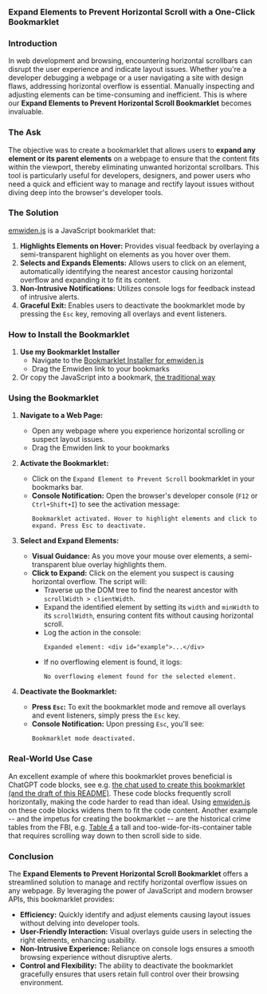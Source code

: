 ### Expand Elements to Prevent Horizontal Scroll with a One-Click Bookmarklet

### Introduction

In web development and browsing, encountering horizontal scrollbars can disrupt the user experience and indicate layout issues. Whether you're a developer debugging a webpage or a user navigating a site with design flaws, addressing horizontal overflow is essential. Manually inspecting and adjusting elements can be time-consuming and inefficient. This is where our **Expand Elements to Prevent Horizontal Scroll Bookmarklet** becomes invaluable.

### The Ask

The objective was to create a bookmarklet that allows users to **expand any element or its parent elements** on a webpage to ensure that the content fits within the viewport, thereby eliminating unwanted horizontal scrollbars. This tool is particularly useful for developers, designers, and power users who need a quick and efficient way to manage and rectify layout issues without diving deep into the browser's developer tools.

### The Solution

[emwiden.js](emwiden.js) is a JavaScript bookmarklet that:

1. **Highlights Elements on Hover:** Provides visual feedback by overlaying a semi-transparent highlight on elements as you hover over them.
2. **Selects and Expands Elements:** Allows users to click on an element, automatically identifying the nearest ancestor causing horizontal overflow and expanding it to fit its content.
3. **Non-Intrusive Notifications:** Utilizes console logs for feedback instead of intrusive alerts.
4. **Graceful Exit:** Enables users to deactivate the bookmarklet mode by pressing the `Esc` key, removing all overlays and event listeners.

### How to Install the Bookmarklet

1. **Use my Bookmarklet Installer**
   - Navigate to the [Bookmarklet Installer for emwiden.js](https://austegard.com/bookmarklet-installer.html?bookmarklet=emwiden.js)
   - Drag the Emwiden link to your bookmarks
2. Or copy the JavaScript into a bookmark, [the traditional way](https://en.wikipedia.org/wiki/Bookmarklet#Method_1:_Creating_a_New_Bookmark)
   
### Using the Bookmarklet

1. **Navigate to a Web Page:**
   - Open any webpage where you experience horizontal scrolling or suspect layout issues.
   - Drag the Emwiden link to your bookmarks
2. **Activate the Bookmarklet:**
   - Click on the `Expand Element to Prevent Scroll` bookmarklet in your bookmarks bar.
   - **Console Notification:** Open the browser's developer console (`F12` or `Ctrl+Shift+I`) to see the activation message:
     ```
     Bookmarklet activated. Hover to highlight elements and click to expand. Press Esc to deactivate.
     ```

3. **Select and Expand Elements:**
   - **Visual Guidance:** As you move your mouse over elements, a semi-transparent blue overlay highlights them.
   - **Click to Expand:** Click on the element you suspect is causing horizontal overflow. The script will:
     - Traverse up the DOM tree to find the nearest ancestor with `scrollWidth > clientWidth`.
     - Expand the identified element by setting its `width` and `minWidth` to its `scrollWidth`, ensuring content fits without causing horizontal scroll.
     - Log the action in the console:
       ```
       Expanded element: <div id="example">...</div>
       ```
     - If no overflowing element is found, it logs:
       ```
       No overflowing element found for the selected element.
       ```

4. **Deactivate the Bookmarklet:**
   - **Press `Esc`:** To exit the bookmarklet mode and remove all overlays and event listeners, simply press the `Esc` key.
   - **Console Notification:** Upon pressing `Esc`, you'll see:
     ```
     Bookmarklet mode deactivated.
     ```

### Real-World Use Case

An excellent example of where this bookmarklet proves beneficial is ChatGPT code blocks, see e.g. [the chat used to create this bookmarklet (and the draft of this README)](https://chatgpt.com/share/67588a62-1730-8004-afd2-30a97f6f461c). These code blocks frequently scroll horizontally, making the code harder to read than ideal. Using [emwiden.js](emwiden.js) on these code blocks widens them to fit the code content.
Another example -- and the impetus for creating the bookmarklet -- are the historical crime tables from the FBI, e.g. [Table 4](https://ucr.fbi.gov/crime-in-the-u.s/2019/crime-in-the-u.s.-2019/topic-pages/tables/table-4) a tall and too-wide-for-its-container table that requires scrolling way down to then scroll side to side. 

### Conclusion

The **Expand Elements to Prevent Horizontal Scroll Bookmarklet** offers a streamlined solution to manage and rectify horizontal overflow issues on any webpage. By leveraging the power of JavaScript and modern browser APIs, this bookmarklet provides:

- **Efficiency:** Quickly identify and adjust elements causing layout issues without delving into developer tools.
- **User-Friendly Interaction:** Visual overlays guide users in selecting the right elements, enhancing usability.
- **Non-Intrusive Experience:** Reliance on console logs ensures a smooth browsing experience without disruptive alerts.
- **Control and Flexibility:** The ability to deactivate the bookmarklet gracefully ensures that users retain full control over their browsing environment.
